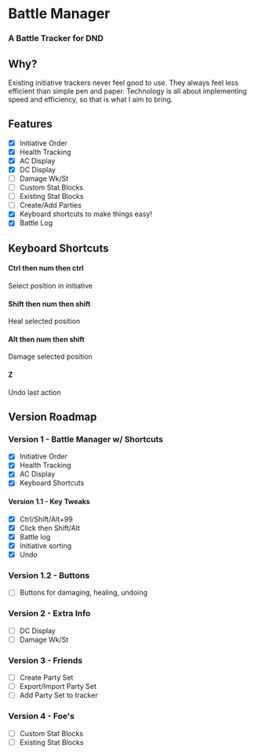 # Battle Manager

### A Battle Tracker for DND

## Why?
Existing initiative trackers never feel good to use. They always feel less efficient than simple pen and paper. Technology is all about implementing speed and efficiency, so that is what I aim to bring. 

## Features
- [x] Initiative Order
- [x] Health Tracking
- [x] AC Display
- [x] DC Display
- [ ] Damage Wk/St
- [ ] Custom Stat Blocks
- [ ] Existing Stat Blocks
- [ ] Create/Add Parties
- [x] Keyboard shortcuts to make things easy!
- [x] Battle Log

## Keyboard Shortcuts
#### Ctrl then num then ctrl
Select position in initiative

#### Shift then num then shift
Heal selected position

#### Alt then num then shift
Damage selected position

#### Z
Undo last action

## Version Roadmap
### Version 1 - Battle Manager w/ Shortcuts
- [x] Initiative Order
- [x] Health Tracking
- [x] AC Display
- [x] Keyboard Shortcuts

#### Version 1.1 - Key Tweaks
- [x] Ctrl/Shift/Alt+99
- [x] Click then Shift/Alt
- [x] Battle log
- [x] Initiative sorting
- [x] Undo

### Version 1.2 - Buttons
- [ ] Buttons for damaging, healing, undoing

### Version 2 - Extra Info
- [ ] DC Display
- [ ] Damage Wk/St

### Version 3 - Friends
- [ ] Create Party Set
- [ ] Export/Import Party Set
- [ ] Add Party Set to tracker

### Version 4 - Foe's
- [ ] Custom Stat Blocks
- [ ] Existing Stat Blocks
